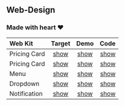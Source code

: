 ## Web-Design
### Made with heart ❤️
| Web Kit      | Target | Demo  | Code |
| :---         | :---:  | :---: | ---: |
| Pricing Card | [show](https://uidesigndaily.com/posts/figma-pricing-card-day-1534) | [show](https://ojhaywood.github.io/web-design/pricing-card/)  | [show](https://github.com/ojhaywood/web-design/blob/master/pricing-card/index.html) |
| Pricing Card | [show](https://uidesigndaily.com/posts/figma-details-card-info-tags-day-1374) | [show](https://ojhaywood.github.io/web-design/details-card/)  | [show](https://github.com/ojhaywood/web-design/blob/master/details-card/index.html) |
| Menu         | [show](https://uidesigndaily.com/posts/figma-menu-card-day-1494) | [show](https://ojhaywood.github.io/web-design/menu/)  | [show](https://github.com/ojhaywood/web-design/blob/master/menu/index.html) |
| Dropdown     | [show](https://uidesigndaily.com/posts/figma-dropdown-search-day-1576) | [show](https://ojhaywood.github.io/web-design/dropdown/)  | [show](https://github.com/ojhaywood/web-design/blob/master/dropdown/index.html) |
| Notification | [show](https://uidesigndaily.com/posts/figma-notification-day-1559) | [show](https://ojhaywood.github.io/web-design/notification/)  | [show](https://github.com/ojhaywood/web-design/blob/master/notification/index.html) |
